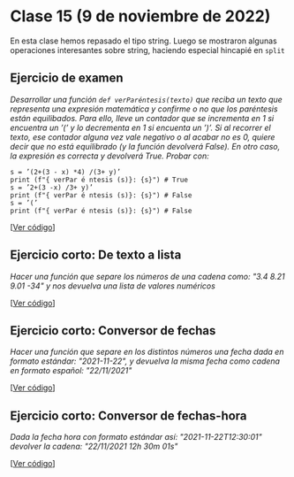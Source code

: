 # Clase 15 (9 de noviembre de 2022)

En esta clase hemos repasado el tipo string. Luego se mostraron algunas operaciones interesantes sobre string, haciendo especial hincapié en `split`

## Ejercicio de examen

*Desarrollar una función `def verParéntesis(texto)` que reciba un texto que representa una expresión matemática y confirme o no que los paréntesis están equilibados. Para ello, lleve un contador que se incrementa en 1 si encuentra un ’(’ y lo decrementa en 1 si encuenta un ’)’. Si al recorrer el texto, ese contador alguna vez vale negativo o al acabar no es 0, quiere decir que no está equilibrado (y la función devolverá False). En otro caso, la expresión es correcta y devolverá True. Probar con:*

```
s = ’(2+(3 - x) *4) /(3+ y)’
print (f"{ verPar é ntesis (s)}: {s}") # True
s = ’2+(3 -x) /3+ y)’
print (f"{ verPar é ntesis (s)}: {s}") # False
s = ’(’
print (f"{ verPar é ntesis (s)}: {s}") # False
```
[[Ver código](t6e00.paréntesis.py)]

## Ejercicio corto: De texto a lista

*Hacer una función que separe los números de una cadena como: "3.4 8.21 9.01 -34" y nos devuelva una lista de valores numéricos*

[[Ver código](t6e01.pasar_a_lista.py)]

## Ejercicio corto: Conversor de fechas
*Hacer una función que separe en los distintos números una fecha dada en formato estándar: "2021-11-22", y devuelva la misma fecha como cadena en formato español: "22/11/2021"*

[[Ver código](t6e02.convertir_fecha.py)]

## Ejercicio corto: Conversor de fechas-hora
*Dada la fecha hora con formato estándar así: "2021-11-22T12:30:01" devolver la cadena: "22/11/2021 12h 30m 01s"*

[[Ver código](t6e03.convertir_fecha_hora.py)]


